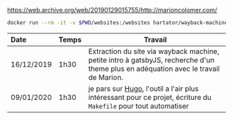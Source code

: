 
https://web.archive.org/web/20190129015755/http://marioncolomer.com/

```bash
docker run --rm -it -v $PWD/websites:/websites hartator/wayback-machine-downloader http://marioncolomer.com
```



| Date     |      Temps      |  Travail |
|:------------|:-------------|------|
| 16/12/2019 |  1h30 | Extraction du site via wayback machine, petite intro à gatsbyJS, recherche d'un theme plus en adéquation avec le travail de Marion. |
| 09/01/2020 |  1h30 | je pars sur [Hugo](https://gohugo.io/), l'outil a l'air plus intéressant pour ce projet, écriture du `Makefile` pour tout automatiser |